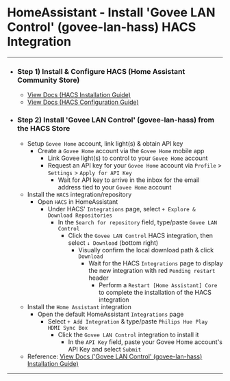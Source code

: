
# HomeAssistant - Install 'Govee LAN Control' (govee-lan-hass) HACS Integration

***

- ### Step 1) Install & Configure HACS (Home Assistant Community Store)
  - [View Docs (HACS Installation Guide)](https://hacs.xyz/docs/setup/download/)
  - [View Docs (HACS Configuration Guide)](https://hacs.xyz/docs/configuration/basic)
- ### Step 2) Install 'Govee LAN Control' (govee-lan-hass) from the HACS Store
  - Setup `Govee Home` account, link light(s) & obtain API key
    - Create a `Govee Home` account via the `Govee Home` mobile app
      - Link Govee light(s) to control to your `Govee Home` account
      - Request an API key for your `Govee Home` account via `Profile` > `Settings` > `Apply for API Key`
        -  Wait for API key to arrive in the inbox for the email address tied to your `Govee Home` account
  - Install the `HACS` integration/repository
    - Open `HACS` in HomeAssistant
      - Under HACS' `Integrations` page, select `+ Explore & Download Repositories`
        - In the `Search for repository` field, type/paste `Govee LAN Control`
          - Click the `Govee LAN Control` HACS integration, then select `↓ Download` (bottom right)
            - Visually confirm the local download path & click `Download`
              - Wait for the HACS `Integrations` page to display the new integration with red `Pending restart` header
                - Perform a `Restart [Home Assistant] Core` to complete the installation of the HACS integration
  - Install the `Home Assistant` integration
    - Open the default HomeAssistant `Integrations` page
      - Select `+ Add Integration` & type/paste `Philips Hue Play HDMI Sync Box`
        - Click the `Govee LAN Control` integration to install it
          - In the `API Key` field, paste your Govee Home account's API Key and select `Submit`
  - Reference: [View Docs ('Govee LAN Control' (govee-lan-hass) Installation Guide)](https://github.com/wez/govee-lan-hass#installation)

***


<!--
# ------------------------------------------------------------
#
# Citation(s)
#
#   github.com  |  "GitHub - wez/govee-lan-hass: Control Govee lights via the LAN API from Home Assistant"  |  https://github.com/wez/govee-lan-hass#installation
#
# ------------------------------------------------------------
-->